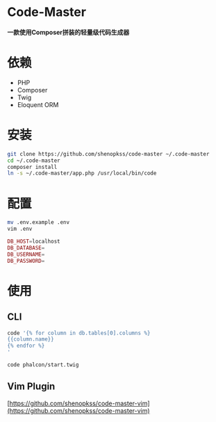 # Code-Master 
**一款使用Composer拼装的轻量级代码生成器**
# 依赖
* PHP
* Composer
* Twig
* Eloquent ORM

# 安装
```bash
git clone https://github.com/shenopkss/code-master ~/.code-master
cd ~/.code-master
composer install
ln -s ~/.code-master/app.php /usr/local/bin/code
```
# 配置
```bash
mv .env.example .env
vim .env
```
```php
DB_HOST=localhost
DB_DATABASE=
DB_USERNAME=
DB_PASSWORD=
```

# 使用
## CLI
```bash
code '{% for column in db.tables[0].columns %}
{{column.name}}
{% endfor %}
'
```
```bash
code phalcon/start.twig
```

## Vim Plugin
[https://github.com/shenopkss/code-master-vim](https://github.com/shenopkss/code-master-vim)
